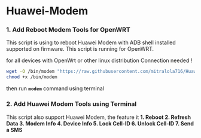 # Huawei-Modem


### 1. Add Reboot Modem Tools for OpenWRT

This script is using to reboot Huawei Modem with ADB shell installed supported on firmware. This script is running for OpenWRT.

for all devices with OpenWrt or other linux distribution
Connection needed !
```sh
wget -O /bin/modem "https://raw.githubusercontent.com/mitralola716/Huawei-Modem/main/modem1"
chmod +x /bin/modem
```
then run **```modem```** command using terminal


### 2. Add Huawei Modem Tools using Terminal
This script also support Huawei Modem, the feature it
<b>1. Reboot
2. Refresh Data 
3. Modem Info
4. Device Info
5. Lock Cell-ID
6. Unlock Cell-ID
7. Send a SMS</B>


